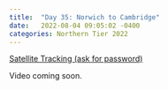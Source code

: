 ```yaml
---
title:  "Day 35: Norwich to Cambridge"
date:   2022-08-04 09:05:02 -0400
categories: Northern Tier 2022
---
```


[Satellite Tracking (ask for password)](https://us0-share.explore.garmin.com/share/harveybarnhard)

Video coming soon.

<p style="text-align: center;"><div class='strava-embed-placeholder' data-embed-type='activity' data-embed-id='7584099957'></div><script src='https://strava-embeds.com/embed.js'></script></p>
